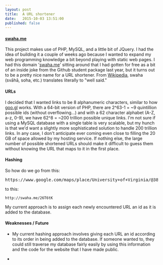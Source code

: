 ```yaml
---
layout: post
title: 	A URL shortener
date:   2015-10-03 13:51:00
published: false
---
```


#### [swaha.me](http://swaha.me)

This project makes use of PHP, MySQL, and a little bit of JQuery. I had the idea of building it a couple of weeks ago because I wanted to expand my web programming knowledge a bit beyond playing with static web pages. I had this domain '[swaha.me](http://swaha.me)' sitting around that I had gotten for free as a bit of an inside joke from the Github student package last year, but it turns out to be a pretty nice name for a URL shortener. From [Wikipedia](https://en.wikipedia.org/wiki/Svaha), swaha (svāhā, soha, etc.) translates literally to "well said." 

#### URLs

I decided that I wanted links to be 8 alphanumeric characters, similar to how [goo.gl](http://goo.gl) works. With a 64-bit version of PHP, there are 2^63-1 = ~9 quintillion possible ids (without overflowing...) and with a 62 character alphabet (A-Z, a-z, 0-9), we have 62^8 = ~200 trillion possible unique links. I'm not sure if using a MySQL database with a single table is very scalable, but my hunch is that we'd want a slightly more sophisticated solution to handle 200 trillion links. In any case, I don't anticipate ever coming even close to filling the 20 GB of space allowed by my hosting service. If nothing else, the large number of possible shortened URLs should make it difficult to guess them without knowing the URL that maps to it in the first place.

#### Hashing

So how do we go from this:
<pre>https://www.google.com/maps/place/University+of+Virginia/@38.0335529,-78.5079772,17z/data=!3m1!4b1!4m2!3m1!1s0x89b38648b749c4dd:0x405108c2cc8b5846</pre>

to this: 

`http://swaha.me/26T6tK`

My current approach is to assign each newly encountered URL an id as it is added to the database.



#### Weaknesses / Future
- My current hashing approach involves giving each URL an id according to its order in being added to the database. If someone wanted to, they could still traverse my database fairly easily by using this information and the code for the website that I have made public.

- 